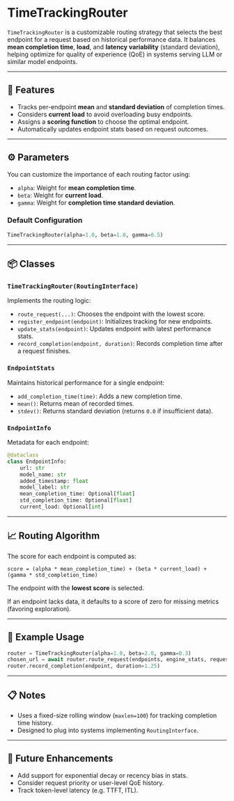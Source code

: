
# TimeTrackingRouter

`TimeTrackingRouter` is a customizable routing strategy that selects the best endpoint for a request based on historical performance data. It balances **mean completion time**, **load**, and **latency variability** (standard deviation), helping optimize for quality of experience (QoE) in systems serving LLM or similar model endpoints.

---

## 🚀 Features

- Tracks per-endpoint **mean** and **standard deviation** of completion times.
- Considers **current load** to avoid overloading busy endpoints.
- Assigns a **scoring function** to choose the optimal endpoint.
- Automatically updates endpoint stats based on request outcomes.

---

## ⚙️ Parameters

You can customize the importance of each routing factor using:

- `alpha`: Weight for **mean completion time**.
- `beta`: Weight for **current load**.
- `gamma`: Weight for **completion time standard deviation**.

### Default Configuration

```python
TimeTrackingRouter(alpha=1.0, beta=1.0, gamma=0.5)
```

---

## 📦 Classes

### `TimeTrackingRouter(RoutingInterface)`

Implements the routing logic:

- `route_request(...)`: Chooses the endpoint with the lowest score.
- `register_endpoint(endpoint)`: Initializes tracking for new endpoints.
- `update_stats(endpoint)`: Updates endpoint with latest performance stats.
- `record_completion(endpoint, duration)`: Records completion time after a request finishes.

### `EndpointStats`

Maintains historical performance for a single endpoint:

- `add_completion_time(time)`: Adds a new completion time.
- `mean()`: Returns mean of recorded times.
- `stdev()`: Returns standard deviation (returns `0.0` if insufficient data).

### `EndpointInfo`

Metadata for each endpoint:

```python
@dataclass
class EndpointInfo:
    url: str
    model_name: str
    added_timestamp: float
    model_label: str
    mean_completion_time: Optional[float]
    std_completion_time: Optional[float]
    current_load: Optional[int]
```

---

## 📈 Routing Algorithm

The score for each endpoint is computed as:

```
score = (alpha * mean_completion_time) + (beta * current_load) + (gamma * std_completion_time)
```

The endpoint with the **lowest score** is selected.

If an endpoint lacks data, it defaults to a score of zero for missing metrics (favoring exploration).

---

## 🧪 Example Usage

```python
router = TimeTrackingRouter(alpha=1.0, beta=2.0, gamma=0.3)
chosen_url = await router.route_request(endpoints, engine_stats, request_stats, request, request_json)
router.record_completion(endpoint, duration=1.25)
```

---

## 📋 Notes

- Uses a fixed-size rolling window (`maxlen=100`) for tracking completion time history.
- Designed to plug into systems implementing `RoutingInterface`.

---

## 🔧 Future Enhancements

- Add support for exponential decay or recency bias in stats.
- Consider request priority or user-level QoE history.
- Track token-level latency (e.g. TTFT, ITL).
